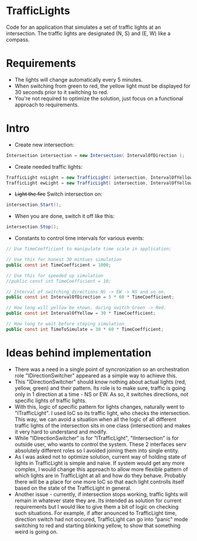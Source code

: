 # TrafficLights
Code for an application that simulates a set of traffic lights at an intersection. The traffic lights are designated (N, S) and (E, W) like a compass.

# Requirements
- The lights will change automatically every 5 minutes.
- When switching from green to red, the yellow light must be displayed for 30 seconds prior to
it switching to red.
- You're not required to optimize the solution, just focus on a functional approach to
requirements.

# Intro
- Create new intersection:
```csharp
Intersection intersection = new Intersection( IntervalOfDirection );
```
- Create needed traffic lights:
```csharp
TrafficLight nsLight = new TrafficLight( intersection, IntervalOfYellow, Direction.NS );
TrafficLight ewLight = new TrafficLight( intersection, IntervalOfYellow, Direction.EW );
```
- ~~Light the fire~~ Switch intersection on:
```csharp
intersection.Start();
```
- When you are done, switch it off like this:
```csharp
intersection.Stop();
```
- Constants to control time intervals for various events:
```csharp
// Use TimeCoefficient to manipulate time scale in application;        

// Use this for honest 30 mintues simulation
public const int TimeCoefficient = 1000;        

// Use this for speeded up simulation
//public const int TimeCoefficient = 10;

// Interval of switching directions NS -> EW -> NS and so on.
public const int IntervalOfDirection = 5 * 60 * TimeCoefficient;

// How long will yellow be shown, during switch Green -> Red.
public const int IntervalOfYellow = 30 * TimeCoefficient;

// How long to wait before stoping simulation
public const int TimeToSimulate = 30 * 60 * TimeCoefficient;
```

# Ideas behind implementation
- There was a need in a single point of syncronization so an orchestration role "IDirectionSwitcher" appeared as a simple way to achieve this.
- This "IDirectionSwitcher" should know nothing about actual lights (red, yellow, green) and their pattern. Its role is to make sure, traffic is going only in 1 direction at a time - NS or EW. As so, it switches directions, not specific lights of traffic lights.
- With this, logic of specific pattern for lights changes, naturally went to "ITrafficLight". I used IoC so its traffic light, who checks the intersection. This way, we can avoid a situation when all the logic of all different traffic lights of the intersection sits in one class (intersection) and makes it very hard to understand and modify.
- While "IDirectionSwitcher" is for "ITrafficLight", "IIntersection" is for outside user, who wants to control the system. These 2 interfaces serv absolutely different roles so I avoided joining them into single entity.
- As I was asked not to optimize solution, current way of holding state of lights in TrafficLight is simple and naive. If system would get any more complex, I would change this approach to allow more flexible pattern of which lights are in TrafficLight at all and how do they behave. Probably there will be a place for one more IoC so that each light controlls itself based on the state of the TrafficLight in general.
- Another issue - currently, if intersection stops working, traffic lights will remain in whatever state they are. Its intended as solution for current requirements but I would like to give them a bit of logic on checking such situations. For example, if after anounced to TrafficLight time, direction switch had not occured, TrafficLight can go into "panic" mode switching to red and starting blinking yellow, to show that something weird is going on. 

